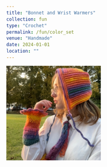 ```yaml
---
title: "Bonnet and Wrist Warmers"
collection: fun
type: "Crochet"
permalink: /fun/color_set
venue: "Handmade"
date: 2024-01-01
location: ""
---
```

<a href="https://zosia-hci.github.io/fun/color_set">
  <img src="images/color_set.jpg" alt="Bonnet and Wrist Warmers" width="250" >
</a>

